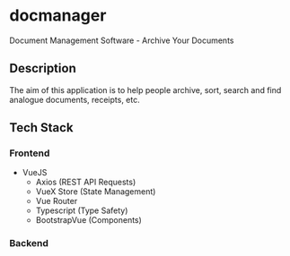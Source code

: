 # docmanager
Document Management Software - Archive Your Documents

## Description
The aim of this application is to help people archive, sort, search and find analogue documents, receipts, etc.

## Tech Stack

### Frontend
  - VueJS
    - Axios (REST API Requests)
    - VueX Store (State Management)
    - Vue Router
    - Typescript (Type Safety)
    - BootstrapVue (Components)

### Backend
